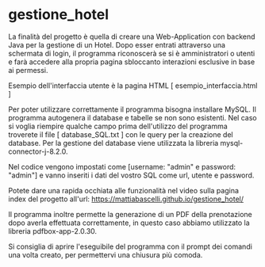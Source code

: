 # gestione_hotel
La finalità del progetto è quella di creare una Web-Application con backend Java per la gestione di un Hotel.
Dopo esser entrati attraverso una schermata di login, il programma riconoscerà se si è amministratori o utenti e farà accedere alla propria pagina sbloccanto interazioni esclusive in base ai permessi.

Esempio dell'interfaccia utente è la pagina HTML [ esempio_interfaccia.html ]

Per poter utilizzare correttamente il programma bisogna installare MySQL. Il programma autogenera il database e tabelle se non sono esistenti. Nel caso si voglia riempire qualche campo prima dell'utilizzo del programma troverete il file [ database_SQL.txt ] con le query per la creazione del database. Per la gestione del database viene utilizzata la libreria mysql-connector-j-8.2.0.

Nel codice vengono impostati come [username: "admin" e password: "admin"] e vanno inseriti i dati del vostro SQL come url, utente e password.

Potete dare una rapida occhiata alle funzionalità nel video sulla pagina index del progetto all'url:
https://mattiabascelli.github.io/gestione_hotel/

Il programma inoltre permette la generazione di un PDF della prenotazione dopo averla effettuata correttamente, in questo caso abbiamo utilizzato la libreria pdfbox-app-2.0.30.

Si consiglia di aprire l'eseguibile del programma con il prompt dei comandi una volta creato, per permettervi una chiusura più comoda.
